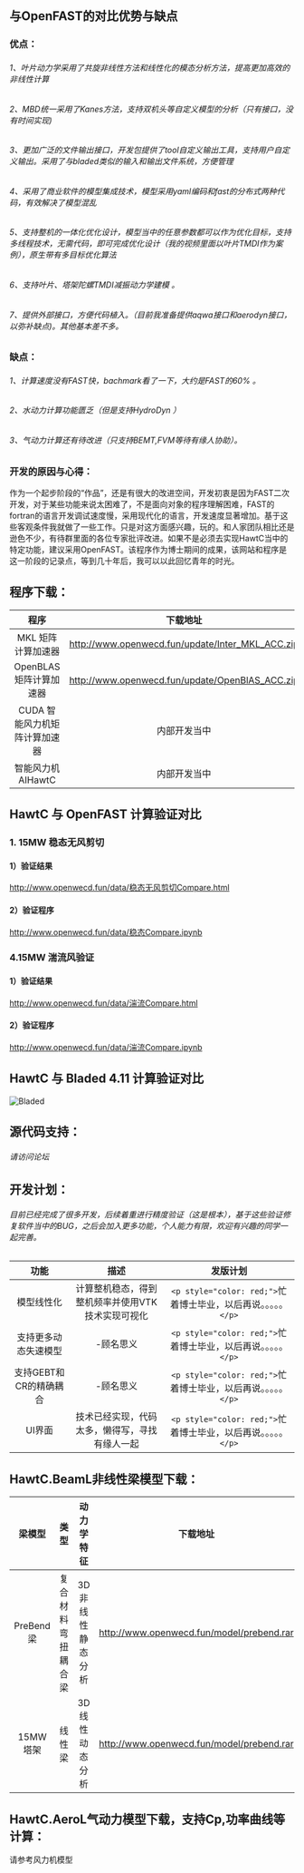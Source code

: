 ## 与OpenFAST的对比优势与缺点

### 优点：

###### 1、叶片动力学采用了共旋非线性方法和线性化的模态分析方法，提高更加高效的非线性计算

###### 2、MBD统一采用了Kanes方法，支持双机头等自定义模型的分析（只有接口，没有时间实现)

###### 3、更加广泛的文件输出接口，开发包提供了tool自定义输出工具，支持用户自定义输出。采用了与bladed类似的输入和输出文件系统，方便管理

###### 4、采用了商业软件的模型集成技术，模型采用yaml编码和fast的分布式两种代码，有效解决了模型混乱

###### 5、支持整机的一体化优化设计，模型当中的任意参数都可以作为优化目标，支持多线程技术，无需代码，即可完成优化设计（我的视频里面以叶片TMDI作为案例），原生带有多目标优化算法

###### 6、支持叶片、塔架陀螺TMDI减振动力学建模 。

###### 7、提供外部接口，方便代码植入。（目前我准备提供aqwa接口和aerodyn接口，以弥补缺点)。其他基本差不多。

### 缺点：

###### 1、计算速度没有FAST快，bachmark看了一下，大约是FAST的60% 。

###### 2、水动力计算功能匮乏（但是支持HydroDyn ）

###### 3、气动力计算还有待改进（只支持BEMT,FVM等待有缘人协助）。

### 开发的原因与心得：

作为一个起步阶段的“作品”，还是有很大的改进空间，开发初衷是因为FAST二次开发，对于某些功能来说太困难了，不是面向对象的程序理解困难，FAST的fortran的语言开发调试速度慢，采用现代化的语言，开发速度显著增加。基于这些客观条件我就做了一些工作。只是对这方面感兴趣，玩的。和人家团队相比还是逊色不少，有待群里面的各位专家批评改进。如果不是必须去实现HawtC当中的特定功能，建议采用OpenFAST。该程序作为博士期间的成果，该网站和程序是这一阶段的记录点，等到几十年后，我可以以此回忆青年的时光。

## 程序下载：

|             程序             |                     下载地址                     |
| :---------------------------: | :----------------------------------------------: |
|      MKL 矩阵计算加速器      | http://www.openwecd.fun/update/Inter_MKL_ACC.zip |
|    OpenBLAS 矩阵计算加速器    | http://www.openwecd.fun/update/OpenBlAS_ACC.zip |
| CUDA 智能风力机矩阵计算加速器 |                   内部开发当中                   |
|      智能风力机 AIHawtC      |                   内部开发当中                   |

## HawtC 与 OpenFAST 计算验证对比

### 1. 15MW 稳态无风剪切

#### 1）验证结果

http://www.openwecd.fun/data/稳态无风剪切Compare.html

#### 2）验证程序

http://www.openwecd.fun/data/稳态Compare.ipynb

### 4.15MW 湍流风验证

#### 1）验证结果

http://www.openwecd.fun/data/湍流Compare.html

#### 2）验证程序

http://www.openwecd.fun/data/湍流Compare.ipynb
## HawtC 与 Bladed 4.11 计算验证对比
![Bladed](./)
## 源代码支持：

###### 请访问论坛

## 开发计划：

###### 目前已经完成了很多开发，后续着重进行精度验证（这是根本），基于这些验证修复软件当中的BUG，之后会加入更多功能，个人能力有限，欢迎有兴趣的同学一起完善。

|          功能          |                       描述                       |                              发版计划                              |
| :--------------------: | :-----------------------------------------------: | :-----------------------------------------------------------------: |
|       模型线性化       | 计算整机稳态，得到整机频率并使用VTK技术实现可视化 | `<p style="color: red;">`忙着博士毕业，以后再说。。。。。`</p>` |
|  支持更多动态失速模型  |                     -顾名思义                     | `<p style="color: red;">`忙着博士毕业，以后再说。。。。。`</p>` |
| 支持GEBT和CR的精确耦合 |                     -顾名思义                     | `<p style="color: red;">`忙着博士毕业，以后再说。。。。。`</p>` |
|         UI界面         |  技术已经实现，代码太多，懒得写，寻找有缘人一起  | `<p style="color: red;">`忙着博士毕业，以后再说。。。。。`</p>` |

## HawtC.BeamL非线性梁模型下载：

|   梁模型   |        类型        |    动力学特征    |                 下载地址                 |
| :--------: | :----------------: | :--------------: | :---------------------------------------: |
| PreBend 梁 | 复合材料弯扭耦合梁 | 3D非线性静态分析 | http://www.openwecd.fun/model/prebend.rar |
|  15MW塔架  |       线性梁       |  3D线性动态分析  | http://www.openwecd.fun/model/prebend.rar |

## HawtC.AeroL气动力模型下载，支持Cp,功率曲线等计算：

请参考风力机模型
